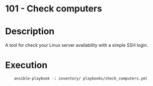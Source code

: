 101 - Check computers
=== 

# Description

A tool for check your Linux server availability with a simple SSH login.


# Execution 

``` bash
	ansible-playbook -i inventory/ playbooks/check_computers.yml
```

